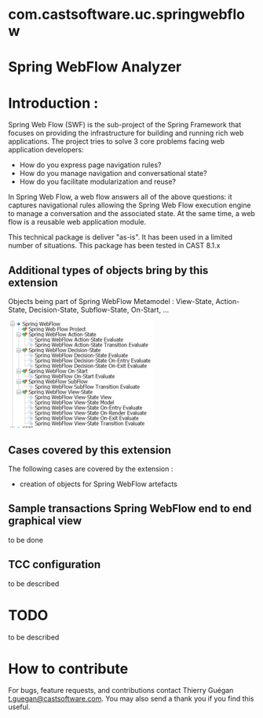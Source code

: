 # com.castsoftware.uc.springwebflow

# Spring WebFlow Analyzer

# Introduction : 

Spring Web Flow (SWF) is the sub-project of the Spring Framework that focuses on providing the infrastructure for building and running rich web applications. The project tries to solve 3 core problems facing web application developers:
* How do you express page navigation rules?
* How do you manage navigation and conversational state?
* How do you facilitate modularization and reuse?

In Spring Web Flow, a web flow answers all of the above questions: it captures navigational rules allowing the Spring Web Flow execution engine to manage a conversation and the associated state. At the same time, a web flow is a reusable web application module.

This technical package is deliver "as-is". It has been used in a limited number of situations.
This package has been tested in CAST 8.1.x 

## Additional types of objects bring by this extension 
Objects being part of Spring WebFlow Metamodel : View-State, Action-State, Decision-State, Subflow-State, On-Start, ... 

![Spring WebFlow](/springWebFlowMetamodel.jpg)

## Cases covered by this extension 

The following cases are covered by the extension : 
- creation of objects for Spring WebFlow artefacts    

## Sample transactions Spring WebFlow end to end graphical view 
to be done 

## TCC configuration
to be described 

# TODO 
to be described 

# How to contribute
For bugs, feature requests, and contributions contact Thierry Guégan t.guegan@castsoftware.com.
You may also send a thank you if you find this useful.
